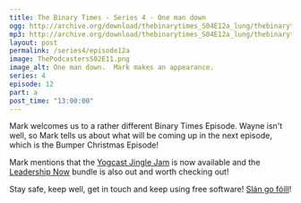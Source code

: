```yaml
---
title: The Binary Times - Series 4 - One man down
ogg: http://archive.org/download/thebinarytimes_S04E12a_lung/thebinarytimes_S04E12a_lung.ogg
mp3: http://archive.org/download/thebinarytimes_S04E12a_lung/thebinarytimes_S04E12a_lung.mp3 
layout: post
permalink: /series4/episode12a
image: ThePodcastersS02E11.png
image_alt: One man down.  Mark makes an appearance.
series: 4
episode: 12
part: a
post_time: "13:00:00"
---
```

Mark welcomes us to a rather different Binary Times Episode. Wayne isn't well, so Mark tells us about what will be coming up in the next episode, which is the Bumper Christmas Episode!

Mark mentions that the [Yogcast Jingle Jam](https://www.humblebundle.com/yogscast/yogscast-jingle-jam-2018) is now available and the [Leadership Now](https://www.humblebundle.com/books/leadership-now-books) bundle is also out and worth checking out!

Stay safe, keep well, get in touch and keep using free software! [Sl&aacute;n go f&oacute;ill](http://talkirish.com/media/p/8101.aspx)!
